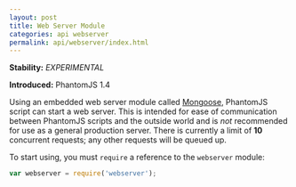 ```yaml
---
layout: post
title: Web Server Module
categories: api webserver
permalink: api/webserver/index.html
---
```


**Stability:** _EXPERIMENTAL_

**Introduced:** PhantomJS 1.4

Using an embedded web server module called [Mongoose](https://github.com/cesanta/mongoose), PhantomJS script can start a web server. This is intended for ease of communication between PhantomJS scripts and the outside world and is _not_ recommended for use as a general production server. There is currently a limit of **10** concurrent requests; any other requests will be queued up.

To start using, you must `require` a reference to the `webserver` module:

```javascript
var webserver = require('webserver');
```
